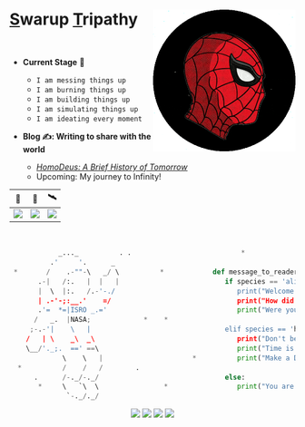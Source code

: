 <h1><a href="https://curovearth.github.io/">S</a>warup <a href="https://curovearth.github.io/">T</a>ripathy 
<img align=right height="250" src="https://github.com/Curovearth/Curovearth/blob/main/Img/cropped%20spider.gif"><br>
</h1><br>

- **Current Stage** 🎯
  - `I am messing things up`
  - `I am burning things up`
  - `I am building things up`
  - `I am simulating things up`
  - `I am ideating every moment` 


- **Blog ✍: Writing to share with the world**
 
  - <a href="https://curovearth.github.io/Blogs/general/2022/homodeus/NewHumanAgenda.html">*HomoDeus: A Brief History of Tomorrow*</a>
  - Upcoming: My journey to Infinity!

| 🚀 | 🌌 | 🛰 |
|-----|------|------|
|![](https://github-profile-summary-cards.vercel.app/api/cards/stats?username=curovearth&theme=dracula)|![](https://github-profile-summary-cards.vercel.app/api/cards/repos-per-language?username=curovearth&theme=dracula)|![](https://github-profile-summary-cards.vercel.app/api/cards/most-commit-language?username=curovearth&theme=dracula)|

<br>
</div>


```python
            _..._          . .                           *                ..
          .'     '.      _                         
 *       /    .-""-\   _/ \          *            def message_to_reader(species):         *
       .-|   /:.   |  |   |                          if species == 'alien':
       |  \  |:.   /.-'-./                              print("Welcome to Earth! \n")                  .
       | .-'-;:__.'    =/                               print("How did you find us? \n")
       .'=  *=|ISRO _.='                                print("Were you already living amongst us? ")
      /   _.  |NASA;             *    *                        
     ;-.-'|    \   |                                 elif species == 'human':                  *
    /   | \    _\  _\                                   print("Don't be so Lazy \n")
    \__/'._;.  ==' ==\                                  print("Time is less \n")
             \    \   |                      *          print("Make a Difference")             .*
  *          /    /   /        .
      .      /-._/-._/                               else:
       *     \   `\  \                *                 print("You are a higher dimensional being!")
              `-._/._/                                  

```
<!-- 
<h3>Let's Connect!</h3>
Hop on to any of the platform below and let's talk about things which hasn't been given much importance to.</p> -->

<div align=center>
<p><a href="https://discord.com/channels/718336604887973939"><img src="https://img.shields.io/badge/Discord-7289DA?style=for-the-badge&logo=discord&logoColor=white"></a>
 <a href= "https://www.linkedin.com/in/swarup-tripathy-quantangled/"><img src="https://img.shields.io/badge/LinkedIn-0077B5?style=for-the-badge&logo=linkedin&logoColor=white"></a>
 <a href= "https://twitter.com/Curovearth"><img src="https://img.shields.io/badge/Twitter-1DA1F2?style=for-the-badge&logo=twitter&logoColor=white"></a>
  <a href="https://peerlist.io/swaruptripathy"><img src="https://peerlist-readme-badge.herokuapp.com/api/swaruptripathy?style=for-the-badge"/></a>
</p>
  </div>
